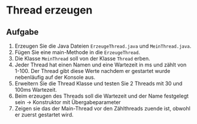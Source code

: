 # Thread erzeugen

## Aufgabe
1. Erzeugen Sie die Java Dateien `ErzeugeThread.java` und `MeinThread.java`.
2. Fügen Sie eine main-Methode in die `ErzeugeThread`.
3. Die Klasse `MeinThread` soll von der Klasse `Thread` erben.
4. Jeder Thread hat einen Namen und eine Wartezeit in ms und zählt von 1-100. Der Thread gibt diese Werte nachdem er gestartet wurde nebenläufig auf der Konsole aus.
5. Erweitern Sie die Thread Klasse und testen Sie 2 Threads mit 30 und 100ms Wartezeit.
6. Beim erzeugen des Threads soll die Wartezeit und der Name festgelegt sein
-> Konstruktor mit Übergabeparameter
7. Zeigen sie das der Main-Thread vor den Zählthreads zuende ist, obwohl er  zuerst gestartet wird.

